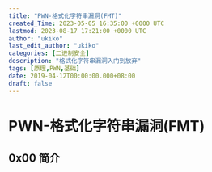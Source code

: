 ```yaml
---
title: "PWN-格式化字符串漏洞(FMT)"
created_Time: 2023-05-05 16:35:00 +0000 UTC
lastmod: 2023-08-17 17:21:00 +0000 UTC
author: "ukiko"
last_edit_author: "ukiko"
categories: [二进制安全]
description: "格式化字符串漏洞入门到放弃"
tags: [原理,PWN,基础]
date: 2019-04-12T00:00:00.000+08:00
draft: false
---
```


# PWN-格式化字符串漏洞(FMT)

## 0x00 简介



